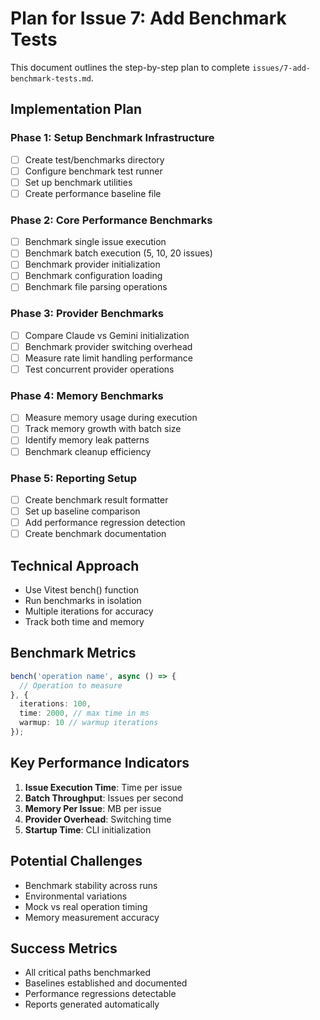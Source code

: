 # Plan for Issue 7: Add Benchmark Tests

This document outlines the step-by-step plan to complete `issues/7-add-benchmark-tests.md`.

## Implementation Plan

### Phase 1: Setup Benchmark Infrastructure
- [ ] Create test/benchmarks directory
- [ ] Configure benchmark test runner
- [ ] Set up benchmark utilities
- [ ] Create performance baseline file

### Phase 2: Core Performance Benchmarks
- [ ] Benchmark single issue execution
- [ ] Benchmark batch execution (5, 10, 20 issues)
- [ ] Benchmark provider initialization
- [ ] Benchmark configuration loading
- [ ] Benchmark file parsing operations

### Phase 3: Provider Benchmarks
- [ ] Compare Claude vs Gemini initialization
- [ ] Benchmark provider switching overhead
- [ ] Measure rate limit handling performance
- [ ] Test concurrent provider operations

### Phase 4: Memory Benchmarks
- [ ] Measure memory usage during execution
- [ ] Track memory growth with batch size
- [ ] Identify memory leak patterns
- [ ] Benchmark cleanup efficiency

### Phase 5: Reporting Setup
- [ ] Create benchmark result formatter
- [ ] Set up baseline comparison
- [ ] Add performance regression detection
- [ ] Create benchmark documentation

## Technical Approach
- Use Vitest bench() function
- Run benchmarks in isolation
- Multiple iterations for accuracy
- Track both time and memory

## Benchmark Metrics
```typescript
bench('operation name', async () => {
  // Operation to measure
}, {
  iterations: 100,
  time: 2000, // max time in ms
  warmup: 10 // warmup iterations
});
```

## Key Performance Indicators
1. **Issue Execution Time**: Time per issue
2. **Batch Throughput**: Issues per second
3. **Memory Per Issue**: MB per issue
4. **Provider Overhead**: Switching time
5. **Startup Time**: CLI initialization

## Potential Challenges
- Benchmark stability across runs
- Environmental variations
- Mock vs real operation timing
- Memory measurement accuracy

## Success Metrics
- All critical paths benchmarked
- Baselines established and documented
- Performance regressions detectable
- Reports generated automatically